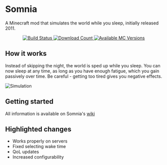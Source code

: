 # Somnia
A Minecraft mod that simulates the world while you sleep, initially released 2011.

<div align="center">
    <a href="https://github.com/Su5eD/Somnia/actions">
        <img src="https://github.com/Su5eD/Somnia/workflows/Main/badge.svg" alt="Build Status">
    </a>
    <a href="https://www.curseforge.com/minecraft/mc-mods/somnia">
        <img src="http://cf.way2muchnoise.eu/full_400796_downloads.svg" alt="Download Count">
    </a>
    <a href="https://www.curseforge.com/minecraft/mc-mods/somnia">
        <img src="http://cf.way2muchnoise.eu/versions/400796.svg" alt="Available MC Versions">
    </a>
</div>

## How it works
Instead of skipping the night, the world is sped up while you sleep.
You can now sleep at any time, as long as you have enough fatigue, which you gain passively over time. 
Be careful - getting too tired gives you negative effects.

![Simulation](src/main/resources/assets/somnia/wiki/simulation.gif)

## Getting started
All information is available on Somnia's [wiki](https://github.com/Su5eD/Somnia/wiki)

## Highlighted changes
- Works properly on servers
- Fixed selecting wake time 
- QoL updates
- Increased configurability
